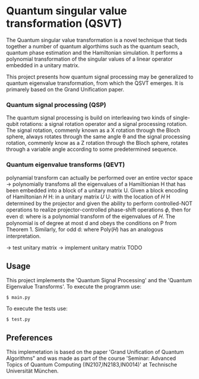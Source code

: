 # Quantum singular value transformation (QSVT)

The Quantum singular value transformation is a novel technique that tieds together a number of quantum algorthims such as the quantum seach, quantum phase estimation and the Hamiltonian simulation. It performs a polynomial transformation of the singular values of a linear operator embedded in a unitary matrix. 

This project presents how quantum signal processing may be generalized to quantum eigenvalue transformation, from which the QSVT emerges. It is primarely based on the Grand Unification paper. 

### Quantum signal processing (QSP)
The quantum signal processing is build on interleaving two kinds of single-qubit rotations: a signal rotation operator and a signal processing rotation. 
The signal rotation, commenly known as a X rotation through the Bloch sphere, always rotates through the same angle θ and the signal processing rotation, commenly know as a Z rotation through the Bloch sphere, rotates through a variable angle according to some predetermined sequence. 

### Quantum eigenvalue transforms (QEVT)
polynamial transform can actually be performed over an entire vector space
-> polynomially transfoms all the eigenvalues of a Hamiltionian H that has been embedded into a block of a unitary matrix U. 
Given a block encoding of Hamiltonian 𝐻 H:
in a unitary matrix 𝑈 U:
with the location of 𝐻 H determined by the projector and given the ability to perform controlled-NOT operations to realize projector-controlled phase-shift operations 𝜙, then for even d:
where
is a polynomial transform of the eigenvalues of 𝐻. The polynomial is of degree at most d and obeys the conditions on P from Theorem 1.
Similarly, for odd d:
where Poly(𝐻) has an analogous interpretation.

-> test unitary matrix
-> implement unitary matrix
TODO 

## Usage
This project implements the 'Quantum Signal Processing' and the 'Quantum Eigenvalue Transforms'.
To execute the programm use:
```
$ main.py
```

To execute the tests use: 
```
$ test.py
```

## Preferences
This implemetation is based on the paper 'Grand Unification of Quantum Algorithms" and was made as part of the course 'Seminar: Advanced Topics of Quantum Computing (IN2107,IN2183,IN0014)' at Technische Universität München. 
